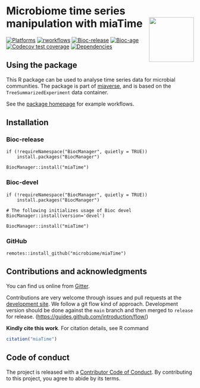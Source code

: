 # Microbiome time series manipulation with miaTime <img src="man/figures/mia_logo.png" align="right" width="120" />

<!-- badges: start -->

[![Platforms](http://bioconductor.org/shields/availability/release/miaTime.svg)](https://bioconductor.org/packages/release/bioc/html/miaTime.html)
[![rworkflows](https://github.com/microbiome/miaTime/actions/workflows/rworkflows.yml/badge.svg?branch=devel)](https://github.com/microbiome/miaTime/actions)
[![Bioc-release](http://bioconductor.org/shields/build/release/bioc/miaTime.svg)](http://bioconductor.org/packages/release/bioc/html/miaTime.html)
[![Bioc-age](http://bioconductor.org/shields/years-in-bioc/miaTime.svg)](https://bioconductor.org/packages/release/bioc/html/miaTime.html)
[![Codecov test coverage](https://codecov.io/gh/microbiome/miaTime/branch/devel/graph/badge.svg)](https://codecov.io/gh/microbiome/miaTime?branch=devel)
[![Dependencies](http://bioconductor.org//shields/dependencies/release/miaTime.svg)](https://bioconductor.org/packages/release/bioc/html/miaTime.html)

<!-- badges: end -->

## Using the package

This R package can be used to analyse time series data for microbial
communities. The package is part of [miaverse](https://microbiome.github.io/), 
and is based on the `TreeSummarizedExperiment` data container.

See the [package homepage](https://microbiome.github.io/miaTime) for
example workflows.

## Installation

### Bioc-release

```
if (!requireNamespace("BiocManager", quietly = TRUE))
    install.packages("BiocManager")

BiocManager::install("miaTime")
```

### Bioc-devel

```
if (!requireNamespace("BiocManager", quietly = TRUE))
    install.packages("BiocManager")

# The following initializes usage of Bioc devel
BiocManager::install(version='devel')

BiocManager::install("miaTime")
```

### GitHub

```
remotes::install_github("microbiome/miaTime")
```

## Contributions and acknowledgments

You can find us online from [Gitter](https://gitter.im/microbiome/miaverse).

Contributions are very welcome through issues and pull requests at the
[development site](https://github.com/microbiome/miaTime). We follow a git
flow kind of approach. Development version should be done against the
`main` branch and then merged to `release` for release.
(https://guides.github.com/introduction/flow/)

**Kindly cite this work**. For citation details, see R command

```r
citation("miaTime")  
```

## Code of conduct

The project is released with a
[Contributor Code of Conduct](https://contributor-covenant.org/version/2/0/CODE_OF_CONDUCT.html).
By contributing to this project, you agree to abide by its terms.
